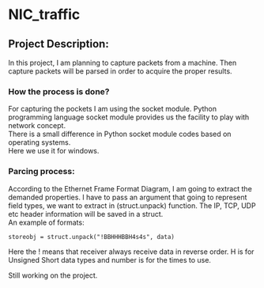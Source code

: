# NIC_traffic
<h2> Project Description:</h2>
In this project, I am planning to capture packets from a machine. Then capture packets will be parsed in order to acquire the proper results.</br>
<h3> How the process is done? </h3>
For capturing the pockets I am using the socket module. Python programming language socket module provides us the facility to play with network concept.</br>
There is a small difference in Python socket module codes based on operating systems. </br>
Here we use it for windows.
<h3> Parcing process: </h3>
According to the Ethernet Frame Format Diagram,  I am going to extract the demanded properties. I have to pass an argument that going to represent field types, we want to extract in (struct.unpack) function.  The IP, TCP, UDP etc header information will be saved in a struct.</br>
An example of formats: </br>

` storeobj = struct.unpack("!BBHHHBBH4s4s", data) ` </br>

Here the ! means that receiver always receive data in reverse order. H is for Unsigned Short data types and number is for the times to use.</br>

Still working on the project.
